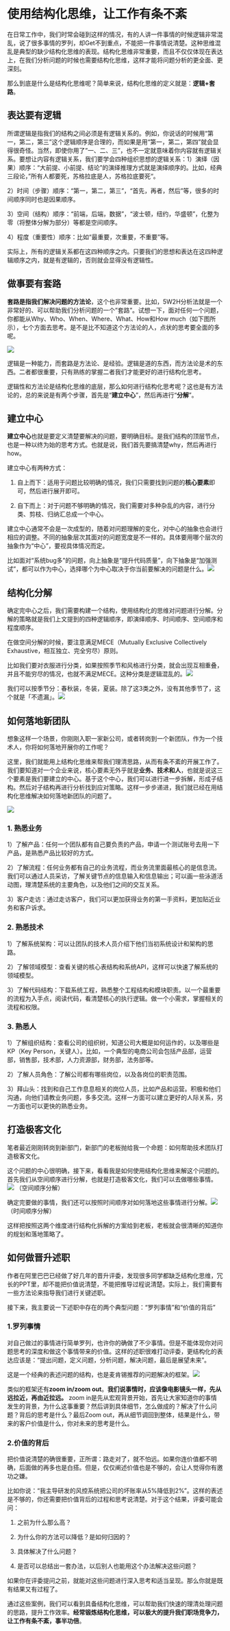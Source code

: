 # 使用结构化思维，让工作有条不紊
在日常工作中，我们时常会碰到这样的情况，有的人讲一件事情的时候逻辑非常混乱，说了很多事情的罗列，却Get不到重点，不能把一件事情说清楚。这种思维混乱是典型的缺少结构化思维的表现。结构化思维非常重要，而且不仅仅体现在表达上，在我们分析问题的时候也需要结构化思维，这样才能将问题分析的更全面、更深刻。

那么到底是什么是结构化思维呢？简单来说，结构化思维的定义就是：**逻辑+套路**。

表达要有逻辑
------

所谓逻辑是指我们的结构之间必须是有逻辑关系的。例如，你说话的时候用“第一，第二，第三”这个逻辑顺序是合理的，而如果是用“第一，第二，第四”就会显得很奇怪。当然，即使你用了”一、二、三”，也不一定就意味着你内容就有逻辑关系。要想让内容有逻辑关系，我们要学会四种组织思想的逻辑关系：1）演绎（因果）顺序：“大前提、小前提、结论”的演绎推理方式就是演绎顺序的。比如，经典三段论，”所有人都要死，苏格拉底是人，苏格拉底要死“。

2）时间（步骤）顺序：“第一，第二，第三”，“首先，再者，然后”等，很多的时间顺序同时也是因果顺序。

3）空间（结构）顺序：“前端，后端，数据”，“波士顿，纽约，华盛顿”，化整为零（将整体分解为部分）等都是空间顺序。 

4）程度（重要性）顺序：比如“最重要，次重要，不重要”等。

实际上，所有的逻辑关系都在这四种顺序之内。只要我们的思想和表达在这四种逻辑顺序之内，就是有逻辑的，否则就会显得没有逻辑性。

做事要有套路
------

**套路是指我们解决问题的方法论**，这个也非常重要。比如，5W2H分析法就是一个非常好的、可以帮助我们分析问题的一个”套路”。试想一下，面对任何一个问题，你都能从Why、Who、When、Where、What、How和How much（如下图所示），七个方面去思考。是不是比不知道这个方法论的人，点状的思考要全面的多呢。

![](https://mmbiz.qpic.cn/mmbiz_png/iadkjxbLay4icfeQtnrKZHVp1s6qn5XBnvA9xjqNFZlEVvMfGzQXOQDNS2Oqxde7b6s65hdiaSqjHUa9qUbuKHezg/640?wx_fmt=png)

逻辑是一种能力，而套路是方法论、是经验。逻辑是道的东西，而方法论是术的东西。二者都很重要，只有熟练的掌握二者我们才能更好的进行结构化思考。

逻辑性和方法论是结构化思维的底层，那么如何进行结构化思考呢？这也是有方法论的，总的来说是有两个步骤，首先是“**建立中心**”，然后再进行“**分解**”。

建立中心
----

**建立中心**也就是要定义清楚要解决的问题，要明确目标。是我们结构的顶层节点，也是一种以终为始的思考方式。也就是说，我们首先要搞清楚why，然后再进行how。

建立中心有两种方式：

1.  自上而下：适用于问题比较明确的情况，我们只需要找到问题的**核心要素**即可，然后进行展开即可。
    
2.  自下而上：对于问题不够明确的情况，我们需要对多种杂乱的内容，进行分类、剪枝、归纳汇总成一个中心。
    

建立中心通常不会是一次成型的，随着对问题理解的变化，对中心的抽象也会进行相应的调整。不同的抽象层次其面对的问题宽度是不一样的。具体要用哪个层次的抽象作为“中心”，要视具体情况而定。

比如面对“系统bug多”的问题，向上抽象是“提升代码质量”，向下抽象是“加强测试”，都可以作为中心，选择哪个为中心取决于你当前要解决的问题是什么。![](https://mmbiz.qpic.cn/mmbiz_png/iadkjxbLay4icfeQtnrKZHVp1s6qn5XBnviaE53SA7GfX3Ml4oIY1A4lyjSpoQ4mEEOnhIE9acYky6GlEY25piamKA/640?wx_fmt=png)

结构化分解
-----

确定完中心之后，我们需要构建一个结构，使用结构化的思维对问题进行分解。分解的策略就是我们上文提到的四种逻辑顺序，即演绎顺序、时间顺序、空间顺序和程度顺序。

在做空间分解的时候，要注意满足MECE（Mutually Exclusive Collectively Exhaustive，相互独立、完全穷尽）原则。

比如我们要对衣服进行分类，如果按照季节和风格进行分类，就会出现互相重叠，并且不能穷尽的情况，也就不满足MECE。这种分类是逻辑混乱的。![](https://mmbiz.qpic.cn/mmbiz_png/iadkjxbLay4icfeQtnrKZHVp1s6qn5XBnvpMTEg7qZBSoKJgJWd9XhtWOiaHH6koctCwubqjWic85ticlP2yzuwBOwQ/640?wx_fmt=png)

我们可以按季节分：春秋装，冬装，夏装。除了这3类之外，没有其他季节了，这个就是「不遗漏」。![](https://mmbiz.qpic.cn/mmbiz_png/iadkjxbLay4icfeQtnrKZHVp1s6qn5XBnveR9ibL3OmxbiaCcRdDrs2bBNqFVP9WqPde35icXZMEL4dNRHy6TdCwvTw/640?wx_fmt=png)

如何落地新团队
-------

想象这样一个场景，你刚刚入职一家新公司，或者转岗到一个新团队，作为一个技术人，你将如何落地开展你的工作呢？

这里，我们就能用上结构化思维来帮我们理清思路，从而有条不紊的开展工作了。我们要知道对一个企业来说，核心要素无外乎就是**业务、技术和人**，也就是说这三个要素是我们要建立的中心。基于这个中心，我们可以进行进一步拆解，形成子结构。然后对子结构再进行分析找到应对策略。这样一步步递进，我们就已经在用结构化思维解决如何落地新团队的问题了。

![](https://mmbiz.qpic.cn/mmbiz_png/iadkjxbLay4icfeQtnrKZHVp1s6qn5XBnvopyGzlGI7yCeqJ9c1AhkQ7DZHVpAVTLUHBV4xA6vDAwNwJDv7z3tjA/640?wx_fmt=png)

### 1\. 熟悉业务

1）了解产品：任何一个团队都有自己要负责的产品，申请一个测试账号去用一下产品，是熟悉产品比较好的方式。

2）了解流程：任何业务都有自己的业务流程，而业务流里面最核心的是信息流。我们可以通过人员采访，了解关键节点的信息输入和信息输出；可以画一些泳道活动图，理清楚系统的主要角色，以及他们之间的交互关系。

3）客户走访：通过走访客户，我们可以更加获得业务的第一手资料，更加贴近业务和客户诉求。

### 2\. 熟悉技术

1）了解系统架构：可以让团队的技术人员介绍下他们当初系统设计和架构的思路。

2）了解领域模型：查看关键的核心表结构和系统API，这样可以快速了解系统的领域模型。

3）了解代码结构：下载系统工程，熟悉整个工程结构和模块职责。以一个最重要的流程为入手点，阅读代码，看清楚核心的执行逻辑。做一个小需求，掌握相关的流程和权限。

### 3\. 熟悉人

1）了解组织结构：查看公司的组织树，知道公司大概是如何运作的，以及哪些是KP（Key Person，关键人）。比如，一个典型的电商公司会包括产品部，运营部，销售部，技术部，人力资源部，财务部，法务部等。

2）了解人员角色：了解公司都有哪些岗位，以及各岗位的职责范围。

3）拜山头：找到和自己工作息息相关的岗位人员，比如产品和运营。积极和他们沟通，向他们请教业务问题，多多交流。这样一方面可以建立更好的人际关系，另一方面也可以更快的熟悉业务。

打造极客文化
------

笔者最近刚刚转岗到新部门，新部门的老板抛给我一个命题：如何帮助技术团队打造极客文化。

这个问题的中心很明确，接下来，看看我是如何使用结构化思维来解这个问题的。首先我们从空间顺序进行分解，也就是打造极客文化，我们可以去做哪些事情。![](https://mmbiz.qpic.cn/mmbiz_png/iadkjxbLay4icfeQtnrKZHVp1s6qn5XBnvdTsmibtBY9eMy2Xm8Glib346FOWezI13nmia0Jsxckdw45qOKe1rGdicSg/640?wx_fmt=png)
（空间顺序分解）

确定完要做的事情，我们还可以按照时间顺序对如何落地这些事情进行分解。![](https://mmbiz.qpic.cn/mmbiz_png/iadkjxbLay4icfeQtnrKZHVp1s6qn5XBnvCtGkMUjxCnzFDHKGMGpgU2nm75Ka06IFwSic7Z90TRhndupfTFNeR5Q/640?wx_fmt=png)
（时间顺序分解）

这样把按照这两个维度进行结构化拆解的方案给到老板，老板就会很清晰的知道你的规划和落地策略了。

如何做晋升述职
-------

作者在阿里巴巴已经做了好几年的晋升评委，发现很多同学都缺乏结构化思维，冗长的PPT里，却不能把价值说清楚，不能把推导过程说清楚。实际上，我们需要有一些方法论来指导我们进行关键述职。

接下来，我主要说一下述职中存在的两个典型问题：“罗列事情”和“价值的背后”

### 1.罗列事情

对自己做过的事情进行简单罗列，也许你的确做了不少事情。但是不能体现你对问题思考的深度和做这个事情带来的价值。这样的述职很难打动评委，更结构化的表达应该是：“提出问题，定义问题，分析问题，解决问题，最后是展望未来”。

这是一个经典的表述问题的结构，也是麦肯锡推荐的问题解决的框架。![](https://mmbiz.qpic.cn/mmbiz_png/iadkjxbLay4icfeQtnrKZHVp1s6qn5XBnvKC9EA5u4CIsDURH9f6ca9qicGbeAXlpW8CxS5qNZx5tvgW8C67czCqg/640?wx_fmt=png)

类似的框架还有**zoom in/zoom out**。**我们说事情时，应该像电影镜头一样，先从远拉近，再由近拉远。**  zoom in是先从宏观背景开始，首先让大家知道你的事情发生的背景，为什么这事重要？然后讲到具体细节，怎么做成的？解决了什么问题？背后的思考是什么？最后Zoom out，再从细节调回到整体，结果是什么，带来的客户价值是什么，你对未来的思考是什么。

### 2.价值的背后

把价值说清楚的确很重要，正所谓：路走对了，就不怕远。如果你连价值都不明确，后面做的再多也是白搭。但是，仅仅阐述价值也是不够的，会让人觉得你有邀功之嫌。

比如你说：“我主导研发的风控系统把公司的坏账率从5%降低到2%”。这样的表述是不够的，你还需要把价值背后的过程和思考说清楚。对于这个结果，评委可能会问：

1.  之前为什么那么高？
    
2.  为什么你的方法可以降低？是如何归因的？
    
3.  具体解决了什么问题？
    
4.  是否可以总结出一套办法，以后别人也能用这个办法解决这些问题？
    

如果你在评委提问之前，就能对这些问题进行深入思考和适当呈现。那么你就是既有结果又有过程了。

通过这些案例，我们可以看到具备结构化思维，可以帮助我们快速的理清处理问题的思路，提升工作效率。**经常锻炼结构化思维，可以极大的提升我们职场竞争力，让工作有条不紊，事半功倍**。